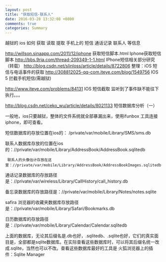 ```yaml
---
layout: post
title: "获取短信-联系人"
date: 2016-03-28 13:32:08 +0800
comments: true
categories: Summary
---
```



越狱的 ios 如何 获取 读取 提取 手机上的 短信 通话记录 联系人 等信息

http://willson.sinaapp.com/2011/12/iphone 获取短信脚本.html  Iphone获取短信脚本
http://bbs.9ria.com/thread-209349-1-1.html          IPhone短信相关部分研究（转载）
http://blog.csdn.net/slinloss/article/details/8722806       整理：iOS 短信与电话事件的获取
http://308812025-qq-com.iteye.com/blog/1549756              IOS 5 拦截手机短信(需越狱)

http://www.iteye.com/problems/84131                                IOS 短信截取 监听到了事件缺不能往下执行。。。

http://blog.csdn.net/ceko_wu/article/details/8021133     短信数据库分析（一）

一般地，ios只要越狱，整体的文件系统就全部暴漏出来，使用ifunbox 工具连接iphone，即可查看。

短信数据库的存放位置在ios的：    /private/var/mobile/Library/SMS/sms.db                  

联系人数据库存放的位置在ios的：//private/var/mobile/Library/AddressBook/AddressBook.sqlitedb

     联系人的头像估计存放在这里：//private/var/mobile/Library/AddressBook/AddressBookImages.sqlitedb

通话记录数据库的存放路径是：//private/var/wireless/Library/CallHistory/call_history.db

备忘录数据库的存放路径是：//private/var/mobile/Library/Notes/notes.sqlite

safira 浏览器的收藏夹数据库存放路径是：//private/var/mobile/Library/Safari/Bookmarks.db

日历数据库的存放路径是：//private/var/mobile/Library/Calendar/Calendar.sqlitedb


上面的数据库，无论其后缀名是.db也好，.sqlitedb、.sqlite也好，它们的真实面目是，全部都是sqlite数据库。在实际查看这些数据库时，可以将其后缀名统一改成.sqlite，当然也可以不改。查看这些数据库最好的工具是 火狐浏览器上的插件：Sqlite Manager

 